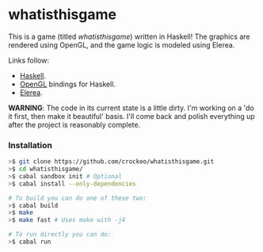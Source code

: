 # whatisthisgame

This is a game (titled *whatisthisgame*) written in Haskell! The graphics are
rendered using OpenGL, and the game logic is modeled using Elerea.

Links follow:

* [Haskell](http://haskell.org).
* [OpenGL](http://hackage.haskell.org/package/OpenGL) bindings for Haskell.
* [Elerea](http://hackage.haskell.org/package/elerea).

**WARNING**: The code in its current state is a little dirty. I'm working on a
'do it first, then make it beautiful' basis. I'll come back and polish
everything up after the project is reasonably complete.

### Installation

```bash
>$ git clone https://github.com/crockeo/whatisthisgame.git
>$ cd whatisthisgame/
>$ cabal sandbox init # Optional
>$ cabal install --only-dependencies

# To build you can do one of these two:
>$ cabal build
>$ make
>$ make fast # Uses make with -j4

# To run directly you can do:
>$ cabal run
```
